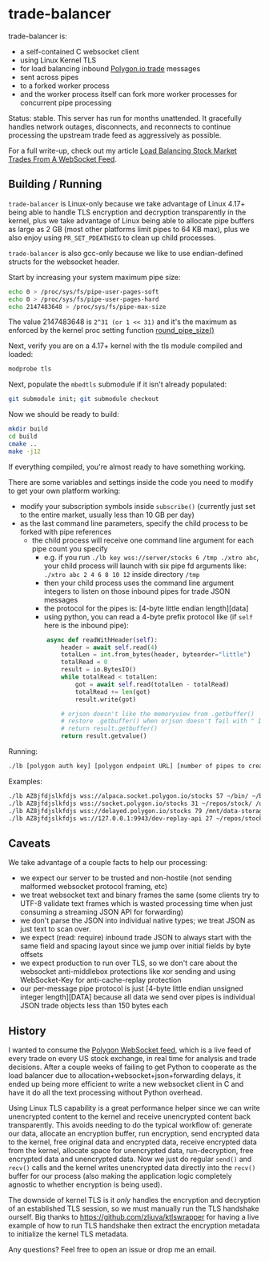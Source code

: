trade-balancer
==============

trade-balancer is:

- a self-contained C websocket client
- using Linux Kernel TLS
- for load balancing inbound [Polygon.io trade](https://polygon.io/) messages
- sent across pipes
- to a forked worker process
- and the worker process itself can fork more worker processes for concurrent pipe processing

Status: stable. This server has run for months unattended. It gracefully handles network
outages, disconnects, and reconnects to continue processing the upstream trade feed as aggressively as possible.

For a full write-up, check out my article [Load Balancing Stock Market Trades From A WebSocket Feed](https://matt.sh/load-balance-trades).

Building / Running
------------------
`trade-balancer` is Linux-only because we take advantage of Linux 4.17+ being able to handle
TLS encryption and decryption transparently in the kernel, plus we take advantage of
Linux being able to allocate pipe buffers as large as 2 GB (most other platforms limit pipes
to 64 KB max), plus we also enjoy using `PR_SET_PDEATHSIG` to clean up child processes.

`trade-balancer` is also gcc-only because we like to use endian-defined structs for the websocket header.


Start by increasing your system maximum pipe size:
```bash
echo 0 > /proc/sys/fs/pipe-user-pages-soft
echo 0 > /proc/sys/fs/pipe-user-pages-hard
echo 2147483648 > /proc/sys/fs/pipe-max-size
```

The value 2147483648 is `2^31 (or 1 << 31)` and it's the maximum as enforced by the kernel
proc setting function [round_pipe_size()](https://github.com/torvalds/linux/blob/3dd0130f2430decf0cb001b452824515436986d2/fs/pipe.c#L1211-L1225)

Next, verify you are on a 4.17+ kernel with the tls module compiled and loaded:
```bash
modprobe tls
```

Next, populate the `mbedtls` submodule if it isn't already populated:
```bash
git submodule init; git submodule checkout
```

Now we should be ready to build:
```bash
mkdir build
cd build
cmake ..
make -j12
```

If everything compiled, you're almost ready to have something working.

There are some variables and settings inside the code you need to modify to get your own platform working:

- modify your subscription symbols inside `subscribe()` (currently just set to the entire market, usually less than 10 GB per day)
- as the last command line parameters, specify the child process to be forked with pipe references
    - the child process will receive one command line argument for each pipe count you specify
        - e.g. if you run `./lb key wss://server/stocks 6 /tmp ./xtro abc`, your child process will launch with six pipe fd arguments like: `./xtro abc 2 4 6 8 10 12` inside directory `/tmp`
        - then your child process uses the command line argument integers to listen on those inbound pipes for trade JSON messages
        - the protocol for the pipes is: [4-byte little endian length][data]
        - using python, you can read a 4-byte prefix protocol like (if `self` here is the inbound pipe):
        ```python
            async def readWithHeader(self):
                header = await self.read(4)
                totalLen = int.from_bytes(header, byteorder="little")
                totalRead = 0
                result = io.BytesIO()
                while totalRead < totalLen:
                    got = await self.read(totalLen - totalRead)
                    totalRead += len(got)
                    result.write(got)

                # orjson doesn't like the memoryview from .getbuffer()
                # restore .getbuffer() when orjson doesn't fail with " Input must be bytes, bytearray, or str:"
                # return result.getbuffer()
                return result.getvalue()
        ```

Running:
```bash
./lb [polygon auth key] [polygon endpoint URL] [number of pipes to create] [working directory for worker executable] [worker executable path] [worker executable args...]
```

Examples:
```bash
./lb AZ8jfdjslkfdjs wss://alpaca.socket.polygon.io/stocks 57 ~/bin/ ~/bin/stock-analysis.py
./lb AZ8jfdjslkfdjs wss://socket.polygon.io/stocks 31 ~/repos/stock/ /usr/local/bin/pipenv run ~/repos/stock/analyze.py
./lb AZ8jfdjslkfdjs wss://delayed.polygon.io/stocks 79 /mnt/data-storage ./only-log-from-pipes
./lb AZ8jfdjslkfdjs ws://127.0.0.1:9943/dev-replay-api 27 ~/repos/stock /usr/local/bin/pipenv run ~/repos/stock/analyze.py
```

Caveats
-------

We take advantage of a couple facts to help our processing:

- we expect our server to be trusted and non-hostile (not sending malformed websocket protocol framing, etc)
- we treat websocket text and binary frames the same (some clients try to UTF-8 validate text frames which is wasted processing time when just consuming a streaming JSON API for forwarding)
- we don't parse the JSON into individual native types; we treat JSON as just text to scan over.
- we expect (read: require) inbound trade JSON to always start with the same field and spacing layout since we jump over initial fields by byte offsets
- we expect production to run over TLS, so we don't care about the websocket anti-middlebox protections like xor sending and using WebSocket-Key for anti-cache-replay protection
- our per-message pipe protocol is just [4-byte little endian unsigned integer length][DATA] because all data we send over pipes is individual JSON trade objects less than 150 bytes each

History
-------
I wanted to consume the [Polygon WebSocket feed](https://polygon.io/sockets), which is a live feed of every
trade on every US stock exchange, in real time for analysis and trade decisions.  After a couple weeks
of failing to get Python to cooperate as the load balancer due to allocation+websocket+json+forwarding delays,
it ended up being more efficient to write a new websocket client in C and have it do all the text processing without Python overhead.

Using Linux TLS capability is a great performance helper since we can write unencrypted
content to the kernel and receive unencrypted content back transparently. This avoids needing to do the
typical workflow of: generate our data, allocate an encryption buffer, run encryption, send encrypted data to
the kernel, free original data and encrypted data, receive encrypted data from the kernel, allocate space for unencrypted
data, run-decryption, free encrypted data and unencrypted data. Now we just do regular `send()` and `recv()` calls
and the kernel writes unencrypted data directly into the `recv()` buffer for our process (also making the application logic completely
agnostic to whether encryption is being used).

The downside of kernel TLS is it _only_ handles the encryption and decryption of an established TLS session, so we
must manually run the TLS handshake ourself. Big thanks to https://github.com/zliuva/ktlswrapper for having a live
example of how to run TLS handshake then extract the encryption metadata to initialize the kernel TLS metadata.

Any questions? Feel free to open an issue or drop me an email.
